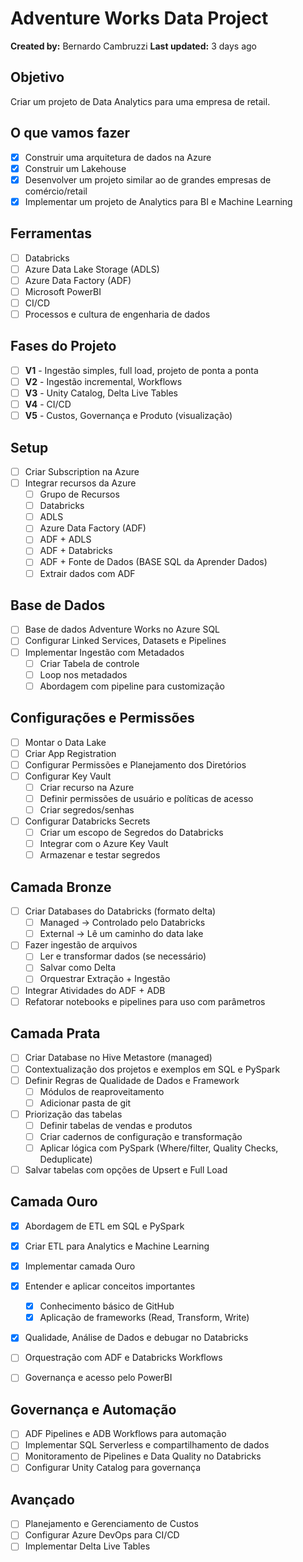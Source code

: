 # Adventure Works Data Project

**Created by:** Bernardo Cambruzzi
**Last updated:** 3 days ago

## Objetivo

Criar um projeto de Data Analytics para uma empresa de retail.

## O que vamos fazer

- [X] Construir uma arquitetura de dados na Azure
- [X] Construir um Lakehouse
- [X] Desenvolver um projeto similar ao de grandes empresas de comércio/retail
- [X] Implementar um projeto de Analytics para BI e Machine Learning

## Ferramentas

- [ ] Databricks
- [ ] Azure Data Lake Storage (ADLS)
- [ ] Azure Data Factory (ADF)
- [ ] Microsoft PowerBI
- [ ] CI/CD
- [ ] Processos e cultura de engenharia de dados

## Fases do Projeto

- [ ] **V1** - Ingestão simples, full load, projeto de ponta a ponta
- [ ] **V2** - Ingestão incremental, Workflows
- [ ] **V3** - Unity Catalog, Delta Live Tables
- [ ] **V4** - CI/CD
- [ ] **V5** - Custos, Governança e Produto (visualização)

## Setup

- [ ] Criar Subscription na Azure
- [ ] Integrar recursos da Azure
  - [ ] Grupo de Recursos
  - [ ] Databricks
  - [ ] ADLS
  - [ ] Azure Data Factory (ADF)
  - [ ] ADF + ADLS
  - [ ] ADF + Databricks
  - [ ] ADF + Fonte de Dados (BASE SQL da Aprender Dados)
  - [ ] Extrair dados com ADF

## Base de Dados

- [ ] Base de dados Adventure Works no Azure SQL
- [ ] Configurar Linked Services, Datasets e Pipelines
- [ ] Implementar Ingestão com Metadados
  - [ ] Criar Tabela de controle
  - [ ] Loop nos metadados
  - [ ] Abordagem com pipeline para customização

## Configurações e Permissões

- [ ] Montar o Data Lake
- [ ] Criar App Registration
- [ ] Configurar Permissões e Planejamento dos Diretórios
- [ ] Configurar Key Vault
  - [ ] Criar recurso na Azure
  - [ ] Definir permissões de usuário e políticas de acesso
  - [ ] Criar segredos/senhas
- [ ] Configurar Databricks Secrets
  - [ ] Criar um escopo de Segredos do Databricks
  - [ ] Integrar com o Azure Key Vault
  - [ ] Armazenar e testar segredos

## Camada Bronze

- [ ] Criar Databases do Databricks (formato delta)
  - [ ] Managed -> Controlado pelo Databricks
  - [ ] External -> Lê um caminho do data lake
- [ ] Fazer ingestão de arquivos
  - [ ] Ler e transformar dados (se necessário)
  - [ ] Salvar como Delta
  - [ ] Orquestrar Extração + Ingestão
- [ ] Integrar Atividades do ADF + ADB
- [ ] Refatorar notebooks e pipelines para uso com parâmetros

## Camada Prata

- [ ] Criar Database no Hive Metastore (managed)
- [ ] Contextualização dos projetos e exemplos em SQL e PySpark
- [ ] Definir Regras de Qualidade de Dados e Framework
  - [ ] Módulos de reaproveitamento
  - [ ] Adicionar pasta de git
- [ ] Priorização das tabelas
  - [ ] Definir tabelas de vendas e produtos
  - [ ] Criar cadernos de configuração e transformação
  - [ ] Aplicar lógica com PySpark (Where/filter, Quality Checks, Deduplicate)
- [ ] Salvar tabelas com opções de Upsert e Full Load

## Camada Ouro

- [X] Abordagem de ETL em SQL e PySpark
- [X] Criar ETL para Analytics e Machine Learning
- [X] Implementar camada Ouro
- [X] Entender e aplicar conceitos importantes

  - [X] Conhecimento básico de GitHub
  - [X] Aplicação de frameworks (Read, Transform, Write)
- [X] Qualidade, Análise de Dados e debugar no Databricks
- [ ] Orquestração com ADF e Databricks Workflows
- [ ] Governança e acesso pelo PowerBI

## Governança e Automação

- [ ] ADF Pipelines e ADB Workflows para automação
- [ ] Implementar SQL Serverless e compartilhamento de dados
- [ ] Monitoramento de Pipelines e Data Quality no Databricks
- [ ] Configurar Unity Catalog para governança

## Avançado

- [ ] Planejamento e Gerenciamento de Custos
- [ ] Configurar Azure DevOps para CI/CD
- [ ] Implementar Delta Live Tables
